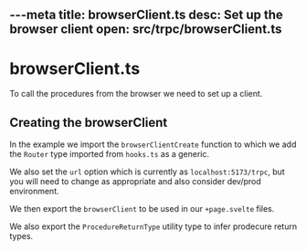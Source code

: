 ---meta
title: browserClient.ts
desc: Set up the browser client
open: src/trpc/browserClient.ts
---

# browserClient.ts
To call the procedures from the browser we need to set up a client.


## Creating the browserClient

In the example we import the `browserClientCreate` function to which we add the `Router` type imported from `hooks.ts` as a generic.

We also set the `url` option which is currently as `localhost:5173/trpc`, but you will need to change as appropriate and also consider dev/prod environment.

We then export the `browserClient` to be used in our `+page.svelte` files.

We also export the `ProcedureReturnType` utility type to infer prodecure return types.
